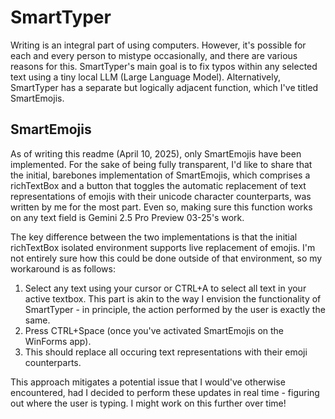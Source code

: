 # SmartTyper
Writing is an integral part of using computers. However, it's possible for each and every person to mistype occasionally, and there are various reasons for this.
SmartTyper's main goal is to fix typos within any selected text using a tiny local LLM (Large Language Model).
Alternatively, SmartTyper has a separate but logically adjacent function, which I've titled SmartEmojis.

## SmartEmojis
As of writing this readme (April 10, 2025), only SmartEmojis have been implemented. For the sake of being fully transparent, I'd like to share that the initial, barebones implementation of SmartEmojis, which comprises a richTextBox and a button that toggles the automatic replacement of text representations of emojis with their unicode character counterparts, was written by me for the most part.
Even so, making sure this function works on any text field is Gemini 2.5 Pro Preview 03-25's work.

The key difference between the two implementations is that the initial richTextBox isolated environment supports live replacement of emojis. I'm not entirely sure how this could be done outside of that environment, so my workaround is as follows:
1. Select any text using your cursor or CTRL+A to select all text in your active textbox. This part is akin to the way I envision the functionality of SmartTyper - in principle, the action performed by the user is exactly the same.
2. Press CTRL+Space (once you've activated SmartEmojis on the WinForms app).
3. This should replace all occuring text representations with their emoji counterparts.

This approach mitigates a potential issue that I would've otherwise encountered, had I decided to perform these updates in real time - figuring out where the user is typing.
I might work on this further over time!
